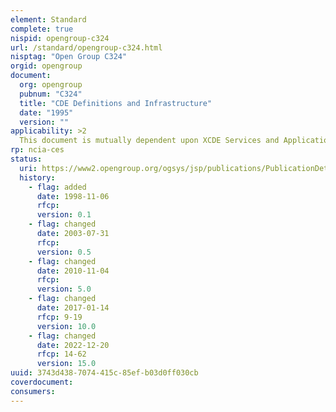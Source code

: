 ```yaml
---
element: Standard
complete: true
nispid: opengroup-c324
url: /standard/opengroup-c324.html
nisptag: "Open Group C324"
orgid: opengroup
document:
  org: opengroup
  pubnum: "C324"
  title: "CDE Definitions and Infrastructure"
  date: "1995"
  version: ""
applicability: >2
  This document is mutually dependent upon XCDE Services and Applications (C323). It provides the common definitions and infrastructure for the Common Desktop Environment.
rp: ncia-ces
status:
  uri: https://www2.opengroup.org/ogsys/jsp/publications/PublicationDetails.jsp?publicationid=11186
  history: 
    - flag: added
      date: 1998-11-06
      rfcp: 
      version: 0.1
    - flag: changed
      date: 2003-07-31
      rfcp: 
      version: 0.5
    - flag: changed
      date: 2010-11-04
      rfcp: 
      version: 5.0
    - flag: changed
      date: 2017-01-14
      rfcp: 9-19
      version: 10.0
    - flag: changed
      date: 2022-12-20
      rfcp: 14-62
      version: 15.0
uuid: 3743d438-7074-415c-85ef-b03d0ff030cb
coverdocument:
consumers:
---
```

